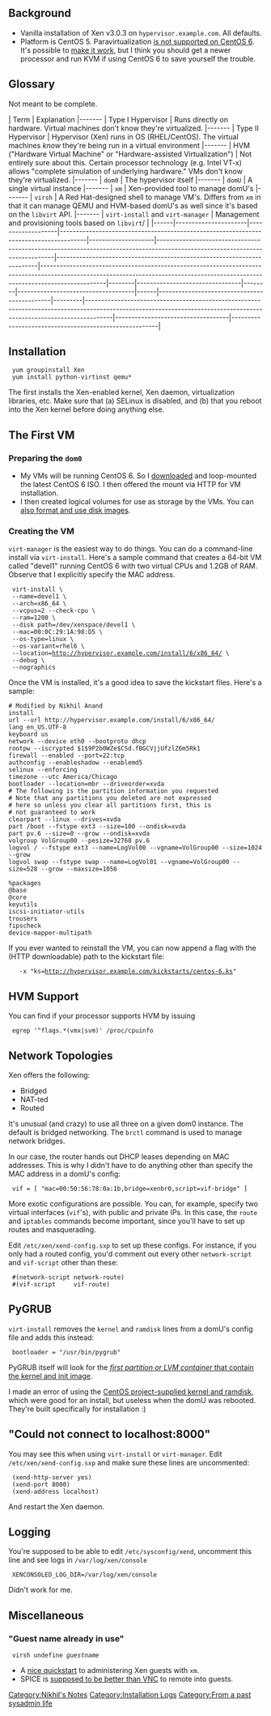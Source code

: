 Background
----------

-   Vanilla installation of Xen v3.0.3 on `hypervisor.example.com`.
    All defaults.
-   Platform is CentOS 5. Paravirtualization [is not supported on CentOS
    6](https://www.centos.org/modules/newbb/viewtopic.php?topic_id=37151).
    It's possible to [make it
    work](http://www.howtoforge.com/virtualization-with-xen-on-centos-6.2-x86_64-paravirtualization-and-hardware-virtualization),
    but I think you should get a newer processor and run KVM if using
    CentOS 6 to save yourself the trouble.

Glossary
--------

Not meant to be complete.

| Term | Explanation |------- | Type I Hypervisor | Runs directly on hardware. Virtual machines don't know they're virtualized. |------- | Type II Hypervisor | Hypervisor (Xen) runs in OS (RHEL/CentOS). The virtual machines *know* they're being run in a virtual environment |------- | HVM ("Hardware Virtual Machine" or "Hardware-assisted Virtualization") | Not entirely sure about this. Certain processor technology (e.g. Intel VT-x) allows "complete simulation of underlying hardware." VMs don't know they're virtualized. |------- | `dom0` | The hypervisor itself |------- | `domU` | A single virtual instance |------- | `xm` | Xen-provided tool to manage domU's |------- | `virsh` | A Red Hat-designed shell to manage VM's. Differs from `xm` in that it can manage QEMU and HVM-based domU's as well since it's based on the `libvirt` API. |------- | `virt-install` and `virt-manager` | Management and provisioning tools based on `libvirt`/ |
|------|----------------------|-------------------|--------------------------------------------------------------------------------------|--------------------|----------------------------------------------------------------------------------------------------------------------------|------------------------------------------------------------------------|--------------------------------------------------------------------------------------------------------------------------------------------------------------------------------|--------|--------------------------------|--------|------------------------------------|------|---------------------------------------------|---------|--------------------------------------------------------------------------------------------------------------------------------------------------------------------|-----------------------------------|-------------------------------------------------------|

Installation
------------

` yum groupinstall Xen`  
` yum install python-virtinst qemu*`

The first installs the Xen-enabled kernel, Xen daemon, virtualization
libraries, etc. Make sure that (a) SELinux is disabled, and (b) that you
reboot into the Xen kernel before doing anything else.

The First VM
------------

### Preparing the `dom0`

-   My VMs will be running CentOS 6. So I
    [downloaded](http://mirror.anl.gov/pub/centos/6/isos/) and
    loop-mounted the latest CentOS 6 ISO. I then offered the mount via
    HTTP for VM installation.
-   I then created logical volumes for use as storage by the VMs. You
    can [also format and use disk
    images](http://www.chrisabernethy.com/how-to-resize-a-xen-virtual-disk/).

### Creating the VM

`virt-manager` is the easiest way to do things. You can do a
command-line install via `virt-install`. Here's a sample command that
creates a 64-bit VM called "devel1" running CentOS 6 with two virtual
CPUs and 1.2GB of RAM. Observe that I explicitly specify the MAC
address.

` virt-install \`  
` --name=devel1 \`  
` --arch=x86_64 \`  
` --vcpus=2 --check-cpu \`  
` --ram=1200 \`  
` --disk path=/dev/xenspace/devel1 \`  
` --mac=00:0C:29:1A:98:D5 \`  
` --os-type=linux \`  
` --os-variant=rhel6 \`  
` --location=`[`http://hypervisor.example.com/install/6/x86_64/`](http://hypervisor.example.com/install/6/x86_64/)` \`  
` --debug \`  
` --nographics`

Once the VM is installed, it's a good idea to save the kickstart files.
Here's a sample:

    # Modified by Nikhil Anand 
    install
    url --url http://hypervisor.example.com/install/6/x86_64/
    lang en_US.UTF-8
    keyboard us
    network --device eth0 --bootproto dhcp
    rootpw --iscrypted $1$9P2b0WZe$CSd.fBGCVjjUfzlZ6m5Rk1
    firewall --enabled --port=22:tcp
    authconfig --enableshadow --enablemd5
    selinux --enforcing
    timezone --utc America/Chicago
    bootloader --location=mbr --driveorder=xvda
    # The following is the partition information you requested
    # Note that any partitions you deleted are not expressed
    # here so unless you clear all partitions first, this is
    # not guaranteed to work
    clearpart --linux --drives=xvda
    part /boot --fstype ext3 --size=100 --ondisk=xvda
    part pv.6 --size=0 --grow --ondisk=xvda
    volgroup VolGroup00 --pesize=32768 pv.6
    logvol / --fstype ext3 --name=LogVol00 --vgname=VolGroup00 --size=1024 --grow
    logvol swap --fstype swap --name=LogVol01 --vgname=VolGroup00 --size=528 --grow --maxsize=1056

    %packages
    @base
    @core
    keyutils
    iscsi-initiator-utils
    trousers
    fipscheck
    device-mapper-multipath

If you ever wanted to reinstall the VM, you can now append a flag with
the (HTTP downloadable) path to the kickstart file:

`   -x "ks=`[`http://hypervisor.example.com/kickstarts/centos-6.ks`](http://hypervisor.example.com/kickstarts/centos-6.ks)`"`

HVM Support
-----------

You can find if your processor supports HVM by issuing

` egrep '^flags.*(vmx|svm)' /proc/cpuinfo`

Network Topologies
------------------

Xen offers the following:

-   Bridged
-   NAT-ted
-   Routed

It's unusual (and crazy) to use all three on a given dom0 instance. The
default is bridged networking. The `brctl` command is used to manage
network bridges.

In our case, the router hands out DHCP leases depending on MAC
addresses. This is why I didn't have to do anything other than specify
the MAC address in a domU's config:

` vif = [ "mac=00:50:56:78:0a:1b,bridge=xenbr0,script=vif-bridge" ]`

More exotic configurations are possible. You can, for example, specify
two virtual interfaces (`vif`'s), with public and private IPs. In this
case, the `route` and `iptables` commands become important, since you'll
have to set up routes and masquerading.

Edit `/etc/xen/xend-config.sxp` to set up these configs. For instance,
if you only had a routed config, you'd comment out every other
`network-script` and `vif-script` other than these:

` #(network-script network-route)`  
` #(vif-script     vif-route)`

PyGRUB
------

`virt-install` removes the `kernel` and `ramdisk` lines from a domU's
config file and adds this instead:

` bootloader = "/usr/bin/pygrub"`

PyGRUB itself will look for the [*first partition or LVM container* that
contain the kernel and init image](http://wiki.xen.org/xenwiki/PyGrub).

I made an error of using the [CentOS project-supplied kernel and
ramdisk](http://mirror.centos.org/centos/5/os/x86_64/images/xen/), which
were good for an install, but useless when the domU was rebooted.
They're built specifically for installation :)

"Could not connect to localhost:8000"
-------------------------------------

You may see this when using `virt-install` or `virt-manager`. Edit
`/etc/xen/xend-config.sxp` and make sure these lines are uncommented:

` (xend-http-server yes)`  
` (xend-port 8000)`  
` (xend-address localhost)`

And restart the Xen daemon.

Logging
-------

You're supposed to be able to edit `/etc/sysconfig/xend`, uncomment this
line and see logs in `/var/log/xen/console`

` XENCONSOLED_LOG_DIR=/var/log/xen/console`

Didn't work for me.

Miscellaneous
-------------

### "Guest name already in use"

` virsh undefine `*`guestname`*

-   A [nice
    quickstart](http://www.techotopia.com/index.php/Managing_Xen_using_the_xm_Command-line_Tool#Saving_and_Restoring_Xen_Guest_Systems)
    to administering Xen guests with `xm`.
-   SPICE is [supposed to be better than
    VNC](http://zee-nix.blogspot.com/2011/06/welcome-to-virtual-world.html)
    to remote into guests.

[Category:Nikhil's Notes](Category:Nikhil's_Notes "wikilink")
[Category:Installation Logs](Category:Installation_Logs "wikilink")
[Category:From a past sysadmin
life](Category:From_a_past_sysadmin_life "wikilink")
